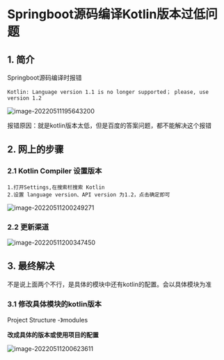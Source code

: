# Springboot源码编译Kotlin版本过低问题

## 1. 简介

Springboot源码编译时报错

```
Kotlin: Language version 1.1 is no longer supported； please, use version 1.2
```

![image-20220511195643200](https://abelsun-1256449468.cos.ap-beijing.myqcloud.com/image/image-20220511195643200.png)

报错原因：就是kotlin版本太低，但是百度的答案问题，都不能解决这个报错

## 2. 网上的步骤

### 2.1 Kotlin Compiler 设置版本

```
1.打开Settings,在搜索栏搜索 Kotlin
2.设置 language version、API version 为1.2，点击确定即可
```

![image-20220511200249271](https://abelsun-1256449468.cos.ap-beijing.myqcloud.com/image/image-20220511200249271.png)

### 2.2 更新渠道

![image-20220511200347450](https://abelsun-1256449468.cos.ap-beijing.myqcloud.com/image/image-20220511200347450.png)

## 3. 最终解决

不是说上面两个不行，是具体的模块中还有kotlin的配置。会以具体模块为准

### 3.1 修改具体模块的kotlin版本

Project Structure -》modules

**改成具体的版本或使用项目的配置**

![image-20220511200623611](https://abelsun-1256449468.cos.ap-beijing.myqcloud.com/image/image-20220511200623611.png)